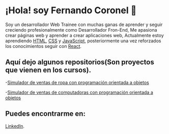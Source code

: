 # ¡Hola! soy Fernando Coronel 👋

Soy un desarrollador Web Trainee con muchas ganas de aprender y seguir creciendo profesionalmente como Desarrollador Fron-End, Me apasiona crear páginas web y aprender a crear aplicaciones web, Actualmente estoy aprendiendo [HTML](https://developer.mozilla.org/es/docs/Web/HTML), [CSS](https://developer.mozilla.org/es/docs/Learn/CSS) y [JavaScript](https://developer.mozilla.org/es/docs/Web/JavaScript), posteriormente una vez reforzados los conocimientos seguir con [React](https://es.reactjs.org/).




## Aquí dejo algunos repositorios(Son proyectos que vienen en los cursos).

-[Simulador de ventas de ropa con programación orientada a objetos](https://github.com/Fernando-Coronel/Repaso_JS/blob/main/01_sistema_de_ventas.js)

-[Simulador de ventas de computadoras con programación orientada a objetos](https://github.com/Fernando-Coronel/Repaso_JS/blob/main/02_mundo_pc.js)




## Puedes encontrarme en:

[LinkedIn](www.linkedin.com/in/fernando-coronel).

